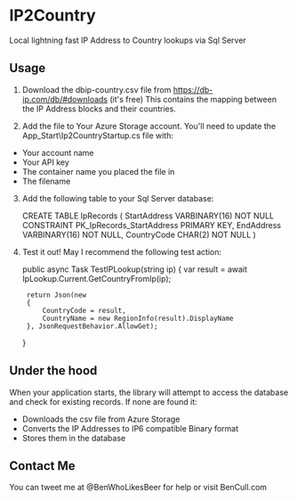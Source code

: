 # IP2Country
Local lightning fast IP Address to Country lookups via Sql Server

## Usage  
1. Download the dbip-country.csv file from https://db-ip.com/db/#downloads (it's free)
This contains the mapping between the IP Address blocks and their countries.

2. Add the file to Your Azure Storage account. You'll need to update the App_Start\Ip2CountryStartup.cs file with:
 - Your account name
 - Your API key
 - The container name you placed the file in
 - The filename
 
3. Add the following table to your Sql Server database:

	CREATE TABLE IpRecords
	(
		StartAddress VARBINARY(16) NOT NULL CONSTRAINT PK_IpRecords_StartAddress PRIMARY KEY,
		EndAddress VARBINARY(16) NOT NULL,
		CountryCode CHAR(2) NOT NULL
	)

4. Test it out! May I recommend the following test action:

    public async Task<ActionResult> TestIPLookup(string ip)
    {
        var result = await IpLookup.Current.GetCountryFromIp(ip);

        return Json(new
        {
            CountryCode = result,
            CountryName = new RegionInfo(result).DisplayName
        }, JsonRequestBehavior.AllowGet);
    }
    
## Under the hood
When your application starts, the library will attempt to access the database and check for existing records.
If none are found it:  
 - Downloads the csv file from Azure Storage
 - Converts the IP Addresses to IP6 compatible Binary format
 - Stores them in the database
 
## Contact Me
You can tweet me at @BenWhoLikesBeer for help or visit BenCull.com
